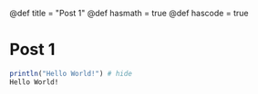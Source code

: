 @def title = "Post 1"
@def hasmath = true
@def hascode = true

# Post 1

```julia
println("Hello World!") # hide
Hello World!
```

